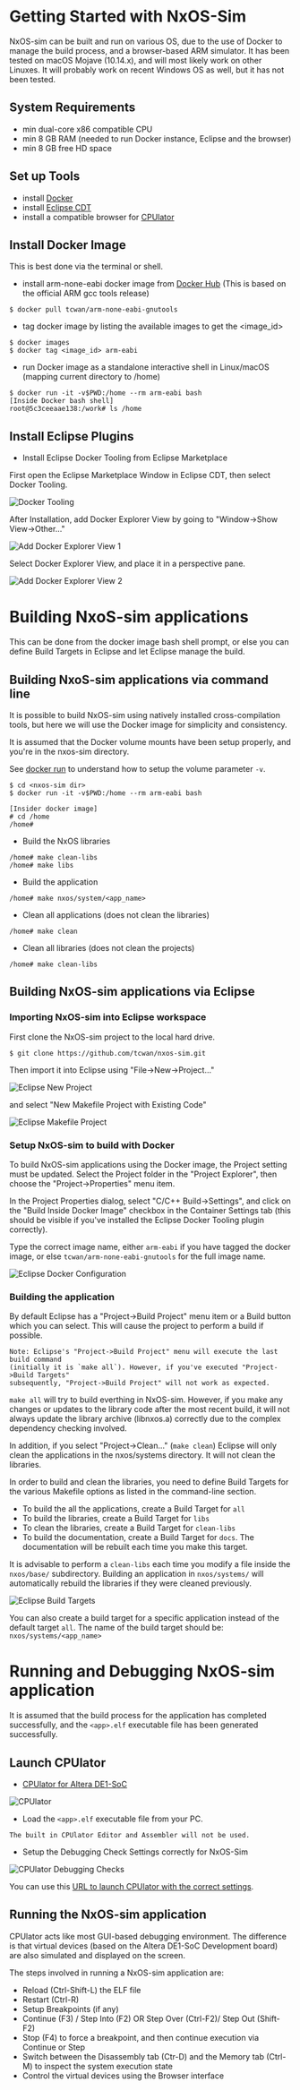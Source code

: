 # Getting Started with NxOS-Sim
NxOS-sim can be built and run on various OS, due to the use of Docker to manage the build process, and a browser-based ARM simulator.
It has been tested on macOS Mojave (10.14.x), and will most likely work on other Linuxes.
It will probably work on recent Windows OS as well, but it has not been tested.

## System Requirements
- min dual-core x86 compatible CPU
- min 8 GB RAM (needed to run Docker instance, Eclipse and the browser)
- min 8 GB free HD space

## Set up Tools
- install [Docker](https://www.docker.com/)
- install [Eclipse CDT](https://www.eclipse.org/cdt/)
- install a compatible browser for [CPUlator](https://cpulator.01xz.net/doc/#requirements)

## Install Docker Image

This is best done via the terminal or shell.

- install arm-none-eabi docker image from [Docker Hub](https://hub.docker.com/r/tcwan/arm-none-eabi-gnutools)
(This is based on the official ARM gcc tools release)
```
$ docker pull tcwan/arm-none-eabi-gnutools
```

- tag docker image by listing the available images to get the <image_id>
```
$ docker images
$ docker tag <image_id> arm-eabi
```

- run Docker image as a standalone interactive shell in Linux/macOS (mapping current directory to /home)
```
$ docker run -it -v$PWD:/home --rm arm-eabi bash
[Inside Docker bash shell]
root@5c3ceeaae138:/work# ls /home
```

## Install Eclipse Plugins
- Install Eclipse Docker Tooling from Eclipse Marketplace

First open the Eclipse Marketplace Window in Eclipse CDT, then select Docker Tooling.

![Docker Tooling](images/Eclipse-Marketplace-Docker-Tooling.png)

After Installation, add Docker Explorer View by going to "Window->Show View->Other..."

![Add Docker Explorer View 1](images/Eclipse-Add-View.png)

Select Docker Explorer View, and place it in a perspective pane.

![Add Docker Explorer View 2](images/Eclipse-Add-Docker-Explorer-View.png)


# Building NxoS-sim applications

This can be done from the docker image bash shell prompt, or else you can define Build Targets in Eclipse and let Eclipse manage the build.

## Building NxoS-sim applications via command line

It is possible to build NxOS-sim using natively installed cross-compilation tools, but here we will use the Docker image for simplicity and consistency.

It is assumed that the Docker volume mounts have been setup properly, and you're in the nxos-sim directory.

See [docker run](https://linuxize.com/post/docker-run-command/) to understand how to setup the
volume parameter `-v`.
```
$ cd <nxos-sim dir>
$ docker run -it -v$PWD:/home --rm arm-eabi bash

[Insider docker image]
# cd /home
/home#
```

- Build the NxOS libraries
```
/home# make clean-libs
/home# make libs
```
- Build the application 
```
/home# make nxos/system/<app_name>
```
- Clean all applications (does not clean the libraries)
```
/home# make clean
```

- Clean all libraries (does not clean the projects)
```
/home# make clean-libs
```

## Building NxOS-sim applications via Eclipse

### Importing NxOS-sim into Eclipse workspace

First clone the NxOS-sim project to the local hard drive.

```
$ git clone https://github.com/tcwan/nxos-sim.git
```

Then import it into Eclipse using "File->New->Project..."

![Eclipse New Project](images/Eclipse-New-Project.png)

and select "New Makefile Project with Existing Code"

![Eclipse Makefile Project](images/Eclipse-Makefile-Project-from-Existing-Code.png)

### Setup NxOS-sim to build with Docker

To build NxOS-sim applications using the Docker image, the Project setting must be updated.
Select the Project folder in the "Project Explorer", then choose the "Project->Properties" menu item.

In the Project Properties dialog, select "C/C++ Build->Settings", and click on the "Build Inside Docker Image" checkbox in the Container Settings tab (this should be visible if you've installed the Eclipse Docker Tooling plugin correctly).

Type the correct image name, either `arm-eabi` if you have tagged the docker image, or else `tcwan/arm-none-eabi-gnutools` for the full image name.

![Eclipse Docker Configuration](images/Eclipse-Docker-Build-Config.png)


### Building the application

By default Eclipse has a "Project->Build Project" menu item or a Build button which you can select. This will cause the project to perform a build if possible. 

```
Note: Eclipse's "Project->Build Project" menu will execute the last build command
(initially it is `make all`). However, if you've executed "Project->Build Targets"
subsequently, "Project->Build Project" will not work as expected.
```

`make all` will try to build everthing in NxOS-sim. However, if you make any changes or updates to the library code after the most recent build, it will not always update the library archive (libnxos.a) correctly due to the complex dependency checking involved.

In addition, if you select "Project->Clean..." (`make clean`) Eclipse will only clean the applications in the nxos/systems directory. It will not clean the libraries.

In order to build and clean the libraries, you need to define Build Targets for the various Makefile options as listed in the command-line section.
- To build the all the applications, create a Build Target for `all`
- To build the libraries, create a Build Target for `libs`
- To clean the libraries, create a Build Target for `clean-libs`
- To build the documentation, create a Build Target for `docs`. The documentation will be rebuilt each time you make this target.

It is advisable to perform a `clean-libs` each time you modify a file inside the `nxos/base/` subdirectory. Building an application in `nxos/systems/` will automatically rebuild the libraries if they were cleaned previously.

![Eclipse Build Targets](images/Eclipse-Create-Build-Targets.png)

You can also create a build target for a specific application instead of the default target `all`. The name of the build target should be: `nxos/systems/<app_name>`
# Running and Debugging NxOS-sim application

It is assumed that the build process for the application has completed successfully, and the `<app>.elf` executable file has been generated successfully.

## Launch CPUlator
- [CPUlator for Altera DE1-SoC](https://cpulator.01xz.net/?sys=arm-de1soc)

![CPUlator](images/CPUlator-DE1-SoC.png)

- Load the `<app>.elf` executable file from your PC. 
```
The built in CPUlator Editor and Assembler will not be used.
```
- Setup the Debugging Check Settings correctly for NxOS-Sim

![CPUlator Debugging Checks](images/CPUlator-Debugging-Check-Settings.png)

You can use this [URL to launch CPUlator with the correct settings](https://cpulator.01xz.net/?sys=arm-de1soc&dbgchk=8110).

## Running the NxOS-sim application

CPUlator acts like most GUI-based debugging environment. The difference is that virtual devices (based on the Altera DE1-SoC Development board) are also simulated and displayed on the screen.

The steps involved in running a NxOS-sim application are:
- Reload (Ctrl-Shift-L) the ELF file
- Restart (Ctrl-R)
- Setup Breakpoints (if any)
- Continue (F3) / Step Into (F2) OR Step Over (Ctrl-F2)/ Step Out (Shift-F2)
- Stop (F4) to force a breakpoint, and then continue execution via Continue or Step
- Switch between the Disassembly tab (Ctr-D) and the Memory tab (Ctrl-M) to inspect the system execution state
- Control the virtual devices using the Browser interface
